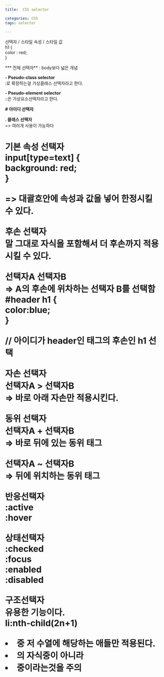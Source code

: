 ```yaml
---
title:  CSS selector

categories: CSS 
tags: selector
 
---
```


  
  
   
선택자 / 스타일 속성 / 스타일 값  
h1 {  
    color : red;  
}  
  
  
*** 전체 선택자** : body보다 넓은 개념  
  
**- Pseudo-class selector**  
:로 확장하는걸 가상클래스 선택자라고 한다.  
  
**- Pseudo-element selector**  
::은 가상요소선택자라고 한다.  
  
**# 아이디 선택자**  
  
**. 클래스 선택자**  
=> 여러개 사용이 가능하다  
<h1 class="aaa bbb">  
  
  
**기본 속성 선택자**  
input[type=text] {  
    background: red;  
}  
  
=> 대괄호안에 속성과 값을 넣어 한정시킬 수 있다.  
  
**후손 선택자**  
말 그대로 자식을 포함해서 더 후손까지 적용시킬 수 있다.  
  
선택자A 선택자B  
=> A의 후손에 위차하는 선택자 B를 선택함  
#header h1 {  
    color:blue;  
}  
  
// 아이디가 header인 태그의 후손인 h1 선택  
  
  
**자손 선택자**  
선택자A > 선택자B  
=> 바로 아래 자손만 적용시킨다.  
  
**동위 선택자**  
선택자A + 선택자B  
=> 바로 뒤에 있는 동위 태그  
  
선택자A ~ 선택자B  
=> 뒤에 위치하는 동위 태그  
  
**반응선택자**  
:active  
:hover  
  
**상태선택자**  
:checked  
:focus  
:enabled  
:disabled  
  
  
**구조선택자**  
유용한 기능이다.  
li:nth-child(2n+1)  
  
<li> 중 저 수열에 해당하는 애들만 적용된다.  
<li>의 자식중이 아니라 <li> 중이라는것을 주의  
   
